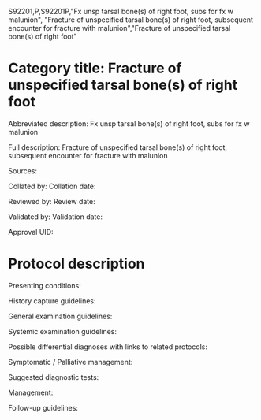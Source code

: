 S92201,P,S92201P,"Fx unsp tarsal bone(s) of right foot, subs for fx w malunion", "Fracture of unspecified tarsal bone(s) of right foot, subsequent encounter for fracture with malunion","Fracture of unspecified tarsal bone(s) of right foot"
# Category title: Fracture of unspecified tarsal bone(s) of right foot

Abbreviated description: Fx unsp tarsal bone(s) of right foot, subs for fx w malunion

Full description: Fracture of unspecified tarsal bone(s) of right foot, subsequent encounter for fracture with malunion

Sources:

Collated by:
Collation date:

Reviewed by:
Review date:

Validated by:
Validation date:

Approval UID:

# Protocol description

Presenting conditions:

History capture guidelines:

General examination guidelines:

Systemic examination guidelines:

Possible differential diagnoses with links to related protocols:

Symptomatic / Palliative management:

Suggested diagnostic tests:

Management:

Follow-up guidelines:
